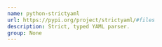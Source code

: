 ```yaml
---
name: python-strictyaml
url: https://pypi.org/project/strictyaml/#files
description: Strict, typed YAML parser.
group: None
---
```

